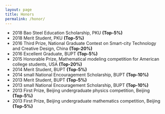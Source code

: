 ```yaml
---
layout: page
title: Honors
permalink: /honor/
---
```


- 2018 Bao Steel Education Scholarship, PKU __(Top-5%)__
- 2018 Merit Student, PKU __(Top-5%)__
- 2016 Third Prize, National Graduate Contest on Smart-city Technology and Creative Design, China __(Top-20%)__
- 2016 Excellent Graduate, BUPT __(Top-5%)__
- 2015 Honorable Prize, Mathematical modeling competition for American college students, USA __(Top-20%)__
- 2014 Merit Student, BUPT __(Top-5%)__
- 2014 small National Encouragement Scholarship, BUPT __(Top-10%)__
- 2013 Merit Student, BUPT __(Top-5%)__
- 2013 small National Encouragement Scholarship, BUPT __(Top-10%)__
- 2013 First Prize, Beijing undergraduate physics competition, Beijing __(Top-5%)__
- 2013 First Prize, Beijing undergraduate mathematics competition, Beijing __(Top-5%)__